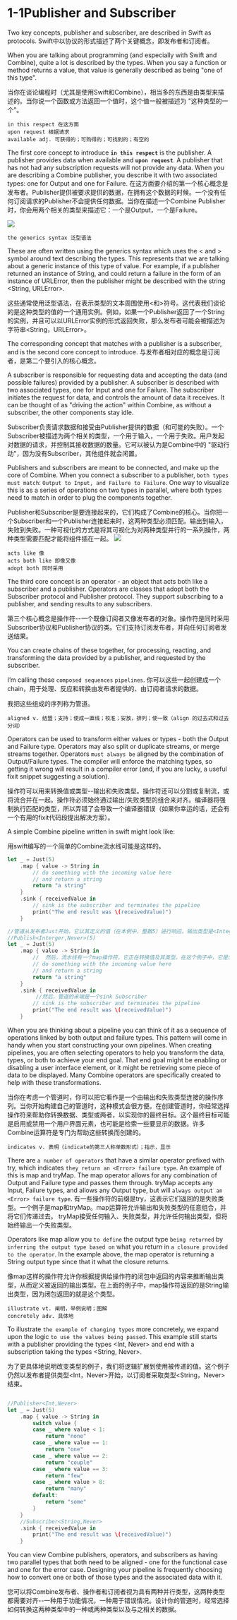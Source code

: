 # 1-1Publisher and Subscriber

Two key concepts, publisher and subscriber, are described in Swift as protocols.
Swift中以协议的形式描述了两个关键概念，即发布者和订阅者。


When you are talking about programming (and especially with Swift and Combine), quite a lot is described by the types. When you say a function or method returns a value, that value is generally described as being "one of this type".

当你在谈论编程时（尤其是使用Swift和Combine），相当多的东西是由类型来描述的。当你说一个函数或方法返回一个值时，这个值一般被描述为 "这种类型的一个"。


```
in this respect 在这方面
upon request 根据请求
available adj. 可获得的；可购得的；可找到的；有空的
```
The first core concept to introduce **`in this respect`** is the publisher. A publisher provides data when available and **`upon request`**. A publisher that has not had any subscription requests will not provide any data. When you are describing a Combine publisher, you describe it with two associated types: one for Output and one for Failure.
在这方面要介绍的第一个核心概念是发布者。Publisher提供被要求提供的数据，在拥有这个数据的时候。一个没有任何订阅请求的Publisher不会提供任何数据。当你在描述一个Combine Publisher时，你会用两个相关的类型来描述它：一个是Output，一个是Failure。

![](media/15989436022369/15989442803892.jpg)



```
the generics syntax 泛型语法
```

These are often written using the generics syntax which uses the < and > symbol around text describing the types. This represents that we are talking about a generic instance of this type of value. For example, if a publisher returned an instance of String, and could return a failure in the form of an instance of URLError, then the publisher might be described with the string <String, URLError>.

这些通常使用泛型语法，在表示类型的文本周围使用<和>符号。这代表我们谈论的是这种类型的值的一个通用实例。例如，如果一个Publisher返回了一个String的实例，并且可以以URLError实例的形式返回失败，那么发布者可能会被描述为字符串<String，URLError>。


The corresponding concept that matches with a publisher is a subscriber, and is the second core concept to introduce.
与发布者相对应的概念是订阅者，是第二个要引入的核心概念。

A subscriber is responsible for requesting data and accepting the data (and possible failures) provided by a publisher. A subscriber is described with two associated types, one for Input and one for Failure. The subscriber initiates the request for data, and controls the amount of data it receives. It can be thought of as "driving the action" within Combine, as without a subscriber, the other components stay idle.

Subscriber负责请求数据和接受由Publisher提供的数据（和可能的失败）。一个Subscriber被描述为两个相关的类型，一个用于输入，一个用于失败。用户发起对数据的请求，并控制其接收数据的数量。它可以被认为是Combine中的 "驱动行动"，因为没有Subscriber，其他组件就会闲置。

Publishers and subscribers are meant to be connected, and make up the core of Combine. When you connect a subscriber to a publisher, `both types must match`: `Output to Input, and Failure to Failure`. One way to visualize this is as a series of operations on two types in parallel, where both types need to match in order to plug the components together.

Publisher和Subscriber是要连接起来的，它们构成了Combine的核心。当你把一个Subscriber和一个Publisher连接起来时，这两种类型必须匹配。输出到输入，失败到失败。一种可视化的方式是将其可视化为对两种类型并行的一系列操作，两种类型需要匹配才能将组件插在一起。
![](media/15989436022369/15989447414751.jpg)


```
acts like 像
acts both like 即像又像
adopt both 同时采用
```
The third core concept is an operator - an object that acts both like a subscriber and a publisher. Operators are classes that adopt both the Subscriber protocol and Publisher protocol. They support subscribing to a publisher, and sending results to any subscribers.

第三个核心概念是操作符--一个既像订阅者又像发布者的对象。操作符是同时采用Subscriber协议和Publisher协议的类。它们支持订阅发布者，并向任何订阅者发送结果。


You can create chains of these together, for processing, reacting, and transforming the data provided by a publisher, and requested by the subscriber.

I’m calling these `composed sequences` `pipelines`.
你可以这些一起创建成一个chain，用于处理、反应和转换由发布者提供的、由订阅者请求的数据。

我把这些组成的序列称为管道。


```
aligned v. 结盟；支持；使成一直线；校准；安放，排列；使一致（align 的过去式和过去分词）

```
Operators can be used to transform either values or types - both the Output and Failure type. Operators may also split or duplicate streams, or merge streams together. Operators `must always be` aligned by the combination of Output/Failure types. The compiler will enforce the matching types, so getting it wrong will result in a compiler error (and, if you are lucky, a useful fixit snippet suggesting a solution).


操作符可以用来转换值或类型--输出和失败类型。操作符还可以分割或复制流，或将流合并在一起。操作符必须始终通过输出/失败类型的组合来对齐。编译器将强制执行匹配的类型，所以弄错了会导致一个编译器错误（如果你幸运的话，还会有一个有用的fixit代码段提出解决方案）。

A simple Combine pipeline written in swift might look like:

用swift编写的一个简单的Combine流水线可能是这样的。



```swift
let _ = Just(5) 
    .map { value -> String in 
        // do something with the incoming value here
        // and return a string
        return "a string"
    }
    .sink { receivedValue in 
        // sink is the subscriber and terminates the pipeline
        print("The end result was \(receivedValue)")
    }
```



```swift
//管道从发布者Just开始，它以其定义的值（在本例中，整数5）进行响应。输出类型是<Integer>，失败类型是<Never>。
//Publish<Interger,Never>(5)
let _ = Just(5) 
    .map { value -> String in 
        //	然后，流水线有一个map操作符，它正在转换值及其类型。在这个例子中，它是忽略发布的输入，返回一个字符串。这也是将输出类型转换为<字符串>，并将失败类型仍然设置为<Never>。
        // do something with the incoming value here
        // and return a string
        return "a string"
    }
    .sink { receivedValue in 
         //然后，管道的末端是一个sink Subscriber
        // sink is the subscriber and terminates the pipeline
        print("The end result was \(receivedValue)")
    }
```


When you are thinking about a pipeline you can think of it as a sequence of operations linked by both output and failure types. This pattern will come in handy when you start constructing your own pipelines. When creating pipelines, you are often selecting operators to help you transform the data, types, or both to achieve your end goal. That end goal might be enabling or disabling a user interface element, or it might be retrieving some piece of data to be displayed. Many Combine operators are specifically created to help with these transformations.

当你在考虑一个管道时，你可以把它看作是一个由输出和失败类型连接的操作序列。当你开始构建自己的管道时，这种模式会很方便。在创建管道时，你经常选择操作符来帮助你转换数据、类型或两者，以实现你的最终目标。这个最终目标可能是启用或禁用一个用户界面元素，也可能是检索一些要显示的数据。许多Combine运算符是专门为帮助这些转换而创建的。

```
indicates v. 表明（indicate的第三人称单数形式）；指示，显示

```
There are `a number of operators` that have a similar operator prefixed with try, which indicates `they return an <Error> failure type`. An example of this is map and tryMap. The map operator allows for any combination of Output and Failure type and passes them through. tryMap accepts any Input, Failure types, and allows any Output type, but will `always output an <Error> failure type`.
有一些操作符的前缀是try，这表示它们返回的是<Error>失败类型。一个例子是map和tryMap。map运算符允许输出和失败类型的任意组合，并将它们传递过去。 tryMap接受任何输入、失败类型，并允许任何输出类型，但将始终输出一个<Error>失败类型。

Operators like map allow you `to define` the output type `being returned` by `inferring the output type based on` what you return in `a closure provided to the operator`. In the example above, the map operator is returning a String output type since that it what the closure returns.

像map这样的操作符允许你根据提供给操作符的闭包中返回的内容来推断输出类型，从而定义被返回的输出类型。在上面的例子中，map操作符返回的是String输出类型，因为闭包返回的就是这个类型。

```
illustrate vt. 阐明，举例说明；图解
concretely adv. 具体地

```
To illustrate `the example of changing types` more concretely, we expand upon the logic `to use the values being passed`. This example still starts with a publisher providing the types <Int, Never> and end with a subscription taking the types <String, Never>.

为了更具体地说明改变类型的例子，我们将逻辑扩展到使用被传递的值。这个例子仍然以发布者提供类型<Int，Never>开始，以订阅者采取类型<String，Never>结束。


```swift

//Publisher<Int,Never>
let _ = Just(5) 
    .map { value -> String in 
        switch value {
        case _ where value < 1:
            return "none"
        case _ where value == 1:
            return "one"
        case _ where value == 2:
            return "couple"
        case _ where value == 3:
            return "few"
        case _ where value > 8:
            return "many"
        default:
            return "some"
        }
    }
    //Subscriber<String,Never>
    .sink { receivedValue in 
        print("The end result was \(receivedValue)")
    }
```

 You can view Combine publishers, operators, and subscribers as having two parallel types that both need to be aligned - one for the functional case and one for the error case. Designing your pipeline is frequently choosing how to convert one or both of those types and the associated data with it.

您可以将Combine发布者、操作者和订阅者视为具有两种并行类型，这两种类型都需要对齐--一种用于功能情况，一种用于错误情况。设计你的管道时，经常选择如何转换这两种类型中的一种或两种类型以及与之相关的数据。

